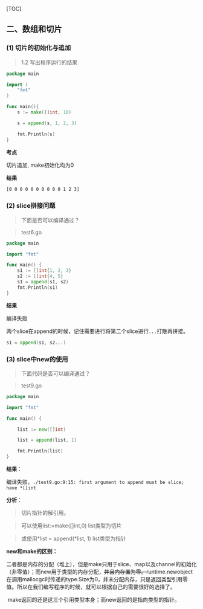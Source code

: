 [TOC]

## 二、数组和切片

### (1) 切片的初始化与追加

> 1.2 写出程序运行的结果

```go
package main

import (
    "fmt"
)

func main(){
    s := make([]int, 10)

    s = append(s, 1, 2, 3)

    fmt.Println(s)
}

```

**考点**

切片追加, make初始化均为0

**结果**

```bash
[0 0 0 0 0 0 0 0 0 0 1 2 3]
```



### (2) slice拼接问题

> 下面是否可以编译通过？

> test6.go

```go
package main

import "fmt"

func main() {
	s1 := []int{1, 2, 3}
	s2 := []int{4, 5}
	s1 = append(s1, s2)
	fmt.Println(s1)
}
```

**结果**

编译失败

两个slice在append的时候，记住需要进行将第二个slice进行`...`打散再拼接。

```go
s1 = append(s1, s2...)
```



### (3) slice中new的使用

> 下面代码是否可以编译通过？

>test9.go

```go
package main

import "fmt"

func main() {

	list := new([]int)

	list = append(list, 1)

	fmt.Println(list)
}
```



**结果**：

编译失败，`./test9.go:9:15: first argument to append must be slice; have *[]int`

**分析**：

>切片指针的解引用。

> 可以使用list:=make([]int,0) list类型为切片

> 或使用*list = append(\*list, 1) list类型为指针

**new和make的区别：**

​		二者都是内存的分配（堆上），但是make只用于slice、map以及channel的初始化（非零值）；而new用于类型的内存分配，<del>并且内存置为零。</del>runtime.newobject在调用mallocgc时传递的type.Size为0，并未分配内存，只是返回类型引用零值。所以在我们编写程序的时候，就可以根据自己的需要很好的选择了。

​		make返回的还是这三个引用类型本身；而new返回的是指向类型的指针。


